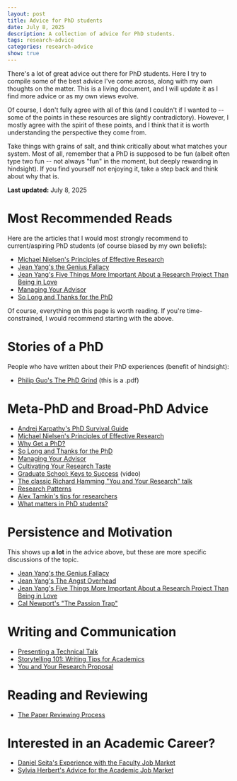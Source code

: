 ```yaml
---
layout: post
title: Advice for PhD students
date: July 8, 2025
description: A collection of advice for PhD students.
tags: research-advice
categories: research-advice
show: true
---
```


There's a lot of great advice out there for PhD students. Here I try to compile
some of the best advice I've come across, along with my own thoughts on the
matter. This is a living document, and I will update it as I find more advice or
as my own views evolve.

Of course, I don't fully agree with all of this (and I couldn't if I wanted to
-- some of the points in these resources are slightly contradictory). However, I
mostly agree with the spirit of these points, and I think that it is worth
understanding the perspective they come from.

Take things with grains of salt, and think critically about what matches your
system. Most of all, remember that a PhD is supposed to be fun (albeit often
type two fun -- not always "fun" in the moment, but deeply rewarding in
hindsight). If you find yourself not enjoying it, take a step back and think
about why that is.

**Last updated:** July 8, 2025

# Most Recommended Reads

Here are the articles that I would most strongly recommend to current/aspiring PhD students (of course biased by my own beliefs):

- [Michael Nielsen's Principles of Effective Research](https://michaelnielsen.org/blog/principles-of-effective-research/)
- [Jean Yang's the Genius Fallacy](https://www.jeanyang.com/posts/genius-fallacy/)
- [Jean Yang's Five Things More Important About a Research Project Than Being in Love](https://jxyzabc.blogspot.com/2016/09/five-things-more-important-about.html)
- [Managing Your Advisor](https://greatresearch.org/2013/08/14/managing-your-advisor/)
- [So Long and Thanks for the PhD](https://www.cs.unc.edu/~azuma/hitch4.html)

Of course, everything on this page is worth reading. If you're time-constrained, I would recommend starting with the above.

# Stories of a PhD

People who have written about their PhD experiences (benefit of hindsight):

- [Philip Guo's The PhD Grind]({{site.baseurl}}/assets/pdf/philipguo-phd-grind.pdf) (this is a .pdf)

# Meta-PhD and Broad-PhD Advice

- [Andrej Karpathy's PhD Survival Guide](https://karpathy.github.io/2016/09/07/phd/)
- [Michael Nielsen's Principles of Effective Research](https://michaelnielsen.org/blog/principles-of-effective-research/)
- [Why Get a PhD?](https://greatresearch.org/2013/08/23/why-get-a-ph-d/)
- [So Long and Thanks for the PhD](https://www.cs.unc.edu/~azuma/hitch4.html)
- [Managing Your Advisor](https://greatresearch.org/2013/08/14/managing-your-advisor/)
- [Cultivating Your Research Taste](https://greatresearch.org/2013/09/13/cultivating-your-research-taste/)
- [Graduate School: Keys to Success](https://www.youtube.com/watch?v=fqPSnjewkuA) (video)
- [The classic Richard Hamming "You and Your Research" talk](https://www.cs.virginia.edu/~robins/YouAndYourResearch.html)
- [Research Patterns](https://greatresearch.org/2013/09/20/research-patterns/)
- [Alex Tamkin's tips for researchers](https://www.alextamkin.com/essays/tips-for-new-researchers)
- [What matters in PhD students?](https://www.quora.com/For-a-beginning-PhD-student-what-is-the-best-predictor-of-whether-or-not-that-student-will-continue-in-academia-beyond-the-PhD/answer/Ben-Y-Zhao?srid=uFKg&share=1)

# Persistence and Motivation

This shows up **a lot** in the advice above, but these are more specific discussions of the topic.

- [Jean Yang's the Genius Fallacy](https://www.jeanyang.com/posts/genius-fallacy/)
- [Jean Yang's The Angst Overhead](https://jxyzabc.blogspot.com/2016/03/the-angst-overhead.html)
- [Jean Yang's Five Things More Important About a Research Project Than Being in Love](https://jxyzabc.blogspot.com/2016/09/five-things-more-important-about.html)
- [Cal Newport's "The Passion Trap"](https://calnewport.com/the-passion-trap-how-the-search-for-your-lifes-work-is-making-your-working-life-miserable/)

# Writing and Communication

- [Presenting a Technical Talk](https://greatresearch.org/2013/10/04/presenting-a-technical-talk/)
- [Storytelling 101: Writing Tips for Academics](https://greatresearch.org/2013/10/11/storytelling-101-writing-tips-for-academics/)
- [You and Your Research Proposal](https://greatresearch.org/2013/09/06/you-and-your-research-proposal/)

# Reading and Reviewing

- [The Paper Reviewing Process](https://greatresearch.org/2013/10/18/the-paper-reviewing-process/)

# Interested in an Academic Career?

- [Daniel Seita's Experience with the Faculty Job Market](https://danieltakeshi.github.io/2023/06/15/faculty-application)
- [Sylvia Herbert's Advice for the Academic Job Market](https://sylviaherbert.com/faculty-application-advice/)
